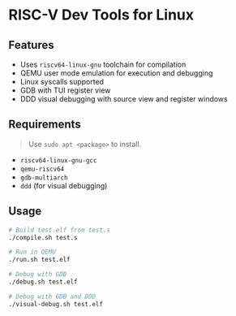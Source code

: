# RISC-V Dev Tools for Linux

## Features
- Uses `riscv64-linux-gnu` toolchain for compilation
- QEMU user mode emulation for execution and debugging
- Linux syscalls supported
- GDB with TUI register view
- DDD visual debugging with source view and register windows

## Requirements
> Use `sudo apt <package>` to install.
- `riscv64-linux-gnu-gcc`
- `qemu-riscv64` 
- `gdb-multiarch`
- `ddd` (for visual debugging)

## Usage

```bash
# Build test.elf from test.s
./compile.sh test.s

# Run in QEMU
./run.sh test.elf

# Debug with GDB
./debug.sh test.elf

# Debug with GDB and DDD
./visual-debug.sh test.elf
```
